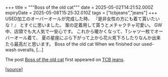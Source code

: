 +++
title = """Boss of the old cat"""
date = 2025-05-02T14:21:52.000Z
expiryDate = 2025-05-08T15:25:32.010Z
tags = ["tcbjeans","jeans"]
+++
USED加工のオーバーオールが完成した時、 『是非女性の方にも着て貰いたいな！』 とすぐに思いました。 案の定着用して貰うとメチャクチャ可愛い。 GW中、店頭でも大人気で一安心です。 これから暖かくなって、Tシャツ一枚でオーバーオール着て、 夏の星座にぶら下がって上から花火見下ろしたりなんか出来たら最高だと思います。 Boss of the old cat When we finished our used-wash overalls, \[…\]

The post [Boss of the old cat](http://tcbjeans.com/2025/05/02/52238) first appeared on [TCB jeans](http://tcbjeans.com).

[[source]](http://tcbjeans.com/2025/05/02/52238)
